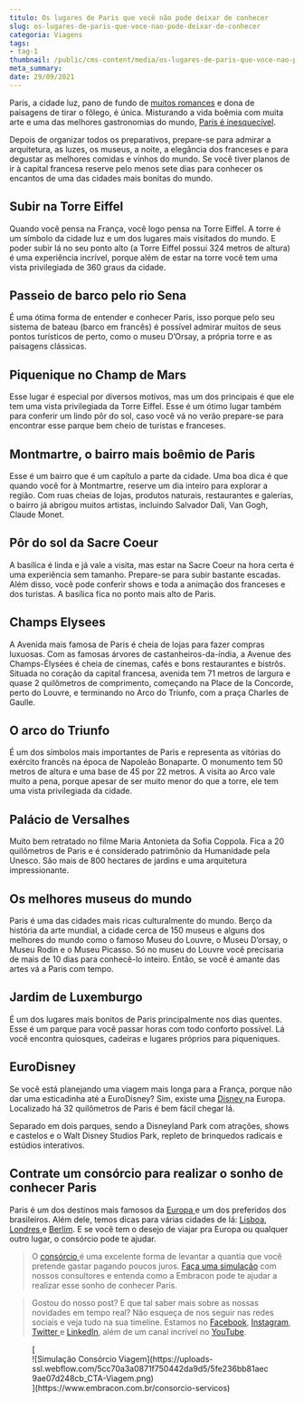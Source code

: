 ```yaml
---
titulo: Os lugares de Paris que você não pode deixar de conhecer
slug: os-lugares-de-paris-que-voce-nao-pode-deixar-de-conhecer
categoria: Viagens
tags:
- tag-1
thumbnail: /public/cms-content/media/os-lugares-de-paris-que-voce-nao-pode-deixar-de-conhecer.jpg
meta_summary: 
date: 29/09/2021
---
```

Paris, a cidade luz, pano de fundo de [muitos romances](https://www.embracon.com.br/blog/como-preparar-o-roteiro-de-viagem-romantica) e dona de paisagens de tirar o fôlego, é única. Misturando a vida boêmia com muita arte e uma das melhores gastronomias do mundo, [Paris é inesquecível](https://www.embracon.com.br/blog/5-razoes-para-viajar-para-paris).

Depois de organizar todos os preparativos, prepare-se para admirar a arquitetura, as luzes, os museus, a noite, a elegância dos franceses e para degustar as melhores comidas e vinhos do mundo. Se você tiver planos de ir à capital francesa reserve pelo menos sete dias para conhecer os encantos de uma das cidades mais bonitas do mundo.

Subir na Torre Eiffel
---------------------

Quando você pensa na França, você logo pensa na Torre Eiffel. A torre é um símbolo da cidade luz e um dos lugares mais visitados do mundo. E poder subir lá no seu ponto alto (a Torre Eiffel possui 324 metros de altura) é uma experiência incrível, porque além de estar na torre você tem uma vista privilegiada de 360 graus da cidade.

Passeio de barco pelo rio Sena
------------------------------

É uma ótima forma de entender e conhecer Paris, isso porque pelo seu sistema de bateau (barco em francês) é possível admirar muitos de seus pontos turísticos de perto, como o museu D’Orsay, a própria torre e as paisagens clássicas.

Piquenique no Champ de Mars 
----------------------------

Esse lugar é especial por diversos motivos, mas um dos principais é que ele tem uma vista privilegiada da Torre Eiffel. Esse é um ótimo lugar também para conferir um lindo pôr do sol, caso você vá no verão prepare-se para encontrar esse parque bem cheio de turistas e franceses.

Montmartre, o bairro mais boêmio de Paris
-----------------------------------------

Esse é um bairro que é um capítulo a parte da cidade. Uma boa dica é que quando você for à Montmartre, reserve um dia inteiro para explorar a região. Com ruas cheias de lojas, produtos naturais, restaurantes e galerias, o bairro já abrigou muitos artistas, incluindo Salvador Dali, Van Gogh, Claude Monet.

Pôr do sol da Sacre Coeur
-------------------------

A basílica é linda e já vale a visita, mas estar na Sacre Coeur na hora certa é uma experiência sem tamanho. Prepare-se para subir bastante escadas. Além disso, você pode conferir shows e toda a animação dos franceses e dos turistas. A basílica fica no ponto mais alto de Paris.

Champs Elysees
--------------

A Avenida mais famosa de Paris é cheia de lojas para fazer compras luxuosas. Com as famosas árvores de castanheiros-da-índia, a Avenue des Champs-Élysées é cheia de cinemas, cafés e bons restaurantes e bistrôs. Situada no coração da capital francesa, avenida tem 71 metros de largura e quase 2 quilômetros de comprimento, começando na Place de la Concorde, perto do Louvre, e terminando no Arco do Triunfo, com a praça Charles de Gaulle.

O arco do Triunfo
-----------------

É um dos símbolos mais importantes de Paris e representa as vitórias do exército francês na época de Napoleão Bonaparte. O monumento tem 50 metros de altura e uma base de 45 por 22 metros. A visita ao Arco vale muito a pena, porque apesar de ser muito menor do que a torre, ele tem uma vista privilegiada da cidade.

Palácio de Versalhes
--------------------

Muito bem retratado no filme Maria Antonieta da Sofia Coppola. Fica a 20 quilômetros de Paris e é considerado patrimônio da Humanidade pela Unesco. São mais de 800 hectares de jardins e uma arquitetura impressionante.

Os melhores museus do mundo
---------------------------

Paris é uma das cidades mais ricas culturalmente do mundo. Berço da história da arte mundial, a cidade cerca de 150 museus e alguns dos melhores do mundo como o famoso Museu do Louvre, o Museu D’orsay, o Museu Rodin e o Museu Picasso. Só no museu do Louvre você precisaria de mais de 10 dias para conhecê-lo inteiro. Então, se você é amante das artes vá a Paris com tempo.

Jardim de Luxemburgo
--------------------

É um dos lugares mais bonitos de Paris principalmente nos dias quentes. Esse é um parque para você passar horas com todo conforto possível. Lá você encontra quiosques, cadeiras e lugares próprios para piqueniques.

EuroDisney
----------

Se você está planejando uma viagem mais longa para a França, porque não dar uma esticadinha até a EuroDisney? Sim, existe uma [Disney ](https://www.embracon.com.br/blog/entenda-como-aproveitar-ao-maximo-sua-viagem-para-a-disney-em-familia)na Europa. Localizado há 32 quilômetros de Paris é bem fácil chegar lá.

Separado em dois parques, sendo a Disneyland Park com atrações, shows e castelos e o Walt Disney Studios Park, repleto de brinquedos radicais e estúdios interativos.

Contrate um consórcio para realizar o sonho de conhecer Paris
-------------------------------------------------------------

Paris é um dos destinos mais famosos da [Europa ](https://www.embracon.com.br/blog/as-principais-dicas-de-como-planejar-suas-ferias-para-a-europa)e um dos preferidos dos brasileiros. Além dele, temos dicas para várias cidades de lá: [Lisboa](https://www.embracon.com.br/blog/conheca-lisboa-a-nova-queridinha-dos-brasileiros), [Londres ](https://www.embracon.com.br/blog/vai-viajar-para-londres-veja-4-dicas-para-aproveitar-o-passeio)e [Berlim](https://www.embracon.com.br/blog/6-dicas-para-sua-proxima-viagem-a-berlim-com-os-amigos). E se você tem o desejo de viajar pra Europa ou qualquer outro lugar, o consórcio pode te ajudar.

> O [consórcio ](https://www.embracon.com.br/blog/consorcio-de-viagens-o-que-e-e-como-funciona)é uma excelente forma de levantar a quantia que você pretende gastar pagando poucos juros. [Faça uma simulação](https://www.embracon.com.br/consorcio-servicos) com nossos consultores e entenda como a Embracon pode te ajudar a realizar esse sonho de conhecer Paris.

> Gostou do nosso post? E que tal saber mais sobre as nossas novidades em tempo real? Não esqueça de nos seguir nas redes sociais e veja tudo na sua timeline. Estamos no [Facebook](https://www.facebook.com/embracon), [Instagram](https://www.instagram.com/embraconoficial/), [Twitter ](https://twitter.com/Embracon)e [LinkedIn](https://www.linkedin.com/company/embracon-administradora-de-cons-rcio-ltda./), além de um canal incrível no [YouTube](https://www.youtube.com/embracon).

<figure class="w-richtext-figure-type-image w-richtext-align-center">[<div>![Simulação Consórcio Viagem](https://uploads-ssl.webflow.com/5cc70a3a0871f750442da9d5/5fe236bb81aec9ae07d248cb_CTA-Viagem.png)</div>](https://www.embracon.com.br/consorcio-servicos)</figure>
